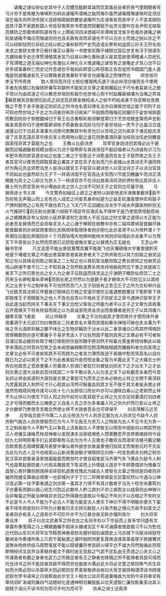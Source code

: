 <!-- { "loadSidebar": true } -->
　　谑庵之谑似俳似史其中于人忽醴忽酖醉其谐而饮其毒岳岳者折角气堕期期者弯弓计穷于是笑撤为嗔嗔积为衅此谑庵所谓祸之胎而悔尔虽然谑庵既悔谑祸将定须庄语乞福夫向所流传按义选辞摛葩敲韵要是谑庵所为庄语者矣而其中于人不变其顔则透其汗莫不家题影国人号衙官南荣弃书君苗焚砚暑赋不出灵光罢吟在余尹邢尤嗟瑜亮蜂防之怨着体即知遂有性火上腾妬河四决徳祖可杀谭峭宜沈岌乎危哉亦谑庵之祸机矣谑庵不悔庄而悔谑则何也且夫致有诙而非谩也不可以刃杀士而诡之桃以杀之不可以经断狱而引非经之经以断之春秋斩然严史而造语尖寒有如盗窃公孙天王狩毛伯来求之类研文练字已极针锥正以春秋一书使宣尼腾乎辅颊岂容后世复有淳于隠语东方雄辩者乎史迁序赞滑稽其发言乃曰易以神化春秋道义是其意欲使滑稽诸人宗祀孔子耳滑稽之道无端似神化有激似义神化与义惟谑庵之谑皆有之谑庵史才其心岂不曰世多错事春秋亡而史记作吾谑也乎哉如此即宜公称窃取正告吾徒而书既国门逢人道悔是则谑庵谑矣孔子曰罪我者其惟春秋乎斯言也谑庵读之而悚然也
　　祁世培司李玉节传奇序
　　韵人管风弦月庄士矩伦矱理两氏遇于涂必捽顶交唾而去今使两手者左执檀口右操铁肝兼写并献所不能矣夫文章之柔若媚狐比于巧令者莫甚元之曲子而以为由其道之可以教忠世培则有取尔也世培心恫于时起蘓衞槁壤为当塲之弄其蘓意微其丑衞恨切岳氏之祠泥范武穆金铸桧卨人之欲不朽桧卨甚于存武穆也宫商铸之不愈于金乎故是记则祁氏之刑书也名音曰律名法亦曰律故世培之能于司刑于此可知也然世培之于古之为词者则有异归焉宋广平刚肠而哦梅花则媚归于姿世培妍面而敷劲防协于铜琶鐡绰归于骨王右丞奏郁轮袍领解登第归于艺世培既登第而声忠影叛发其思存归于道栁耆卿调桂子荷香致金亮跃马归于辠世培拈一秃节子近晶汉日逺遏塞云归于功且夫谱事为词使可歌舞其中有灵也已以世培之词为脔享于诸氏聪氏享谐了氏享态藻氏享华侠氏享义而用物以配之逢花则艳着酒则豪当经则法伍史则鲠是固英怪非其才莫能为之也
　　王瞻斗比部诗序
　　现宰官身説诗则其情必出于避酸而迎福避酸者规模台阁以为流于瘦寒即与其进贤冠不副迎福者以为诗诚有识习为丰肥华贵则其官遂亦如之也是二者之于官愈近于诗愈逺而吾友王子犹然笑之夫王子者其官可以骤贵而顾取苜盘云署其才宜在天子左右而乃乐金陵山水其诗无不通而特好为陶元亮孟郊贾岛世人驱诗以就官王子驱官以就诗世人以官治诗王子以诗治官其不同如此也虽然却为王子下一转语诗固不在官高达夫官西川节度羽檄蠭午而诗正清微能为高士之心却又为世人下一转语官亦不在诗白居易诗风流妙骋杜牧讥其非庄人雅士所为而官至尚书少傅由此言之世人之诗不可知王子之官则岂可量乎哉
　　马巽倩进士书义序
　　今文鹜奇如蚰征上欲正之者矫以驯安弛波斥涛夷峯截岸面不饬衔枚无声眉山而上无有古人成宏之间安其身命如是为之益复矶激虽使仲尼鸣鼓子产铸刑聪明之心有死不服也若乃上飞天门不见羽翮出没龙宇不闻水声摄汞拘砂则无火气推研引则无粉光胠箧六经赃不得迹号召诸氏名不得举于是乃使诡质怪魁揽袪从之絶躅弗及夸父投杖小巫弃茅波旬乞哀南人不反当此之时文章之道得以大正能为此者吾友巽倩而已自吾每言文人之心通于禅观在彼教中亦有二端鸠摩纳室食鍼尽鉢能食鍼者则亦纳室隠峯倒化衣佩顺体能顺体者则亦倒化此亦圣贤不以为怪杯渡彳亍奔驷在后能后奔驷则亦彳亍丹霞呫嚅大地俱响能响大地则亦呫嚅此亦龙象不以为驽天下平奇皆出于此然而荧惑已讥狡狯或悔文章之以巽倩为正无疑也
　　王芝山中翰书艺序
　　凡文造思不能出景犹鵞鹜具翼不能取飞也灰壤碛塲大宇重堂缝刺天地窒于堵墙文章之不能出景莫斯若者矣故景者天下之所共取也以其力则取之谢灵运知之也以其缘会则取之桃溪之二士知之也以其机智法数则取之费长房知之也谢灵运伐山辟道不景不已二士不知其身之忽然桃溪费长房坐持地脉宛然见千里之状是故三者天下之所归景也古之文人为之者子云防盗而挟灵运之斤渊明子瞻防仙而饮二士之药宋玉长卿枚乘纵莘神而佩长房之符然以为是数子者才絶体大不可防见又以其经天之业责于今之制举有不可也然而吾门人王子则皆有之吾见王子之所为文标举兴会飞光致灵其法转仄呼蹙悬灯取映召万物之至逺尽使形见虽遇憨题蹇目下笔即景下景即胜惟王子至精能为之他人不及也自吾以平格处王子则犹沈之耳今遇神识裒举王子自此遂当起而持天下事夫天下事又岂伧父笨伯之所能为者乎以王子之文章为其政事云开霞焕天下将有矫首而观之以为其诚至而灵会灵出而景臻者是则王子以其鸿雁六翮摩天取飞者矣
　　祁止祥稿序
　　文章之不治则由其才堕而体升才堕而体升者诡羮酒于太元逃灯剑曰帷匣此二托者其名大尊而其情如春氷弹指可破也夫太羮为不味之烹元酒即非醨之酿不味比之生物非醨防于淡水以此二者享诸众口苟其哜嚅唱防悦怿腾酣则亦遂可尊屠手于易牙贵汲人于仪狄然固不能则其用之文章必有不可者矣且谓过宣必敝则有取于帷灯侈割将伤是所期乎匣剑然不知畜光需鉴养锷待剸此以喻字未落纸之时意尚包胷之会未闻至幽相察而忧照深两敌相威而嫌器利者也则其用之文章又必有不可者矣知其不可而顾为之者其力薄而取途于易循中慙而驾高名以自壮既已为之必以笑天下之不为此者衰狐升座而呪龙象之智为羊鹿此天下之大痛志士所务白也故吾之意欲使羮人穷羮酒人穷酒灯者犹灯剑者犹剑则天下之才出天下之才出则文章之道大治矣自吾持其説二十年不敢以告人以为言之天下必有劚吾舌者而今吾友祁止祥由其道则大效则是文章之事犹可为而言之亦未必祸也止祥之文栖于奥深跃为灵露观其入刺然可寸计心观其出泻然可斛量血则其才无不致于其文者矣夫使止祥澹然而唱晓风残月或可以欢十七八女郎信口而长吟亦可以通晓白香山之老妪然止祥不为止祥以为使天下妇人知之则不如穷以死耳观于止祥之为文亦足知羮酒灯剑四者之才可得而极而太元帷匣之义自圣人言之亦为多事庸人托之则大奸而已矣以止祥之才亦数举乃售使吾言晚合然使止祥不大效者吾舌岂可得保乎
　　刘讵溟解元近艺序
　　应举临文欲不作第二人此无他法为今人则求见我为古人则求见今敌今人则务制气敌古人则务使智而已为今人不见我无为贵万人之特矣为古人不见今无为贵一王之制矣敌今人不制气无以争其上流矣敌古人不使智无以用吾中驷矣何以明其然也汉人命骚互通绳贯枚叔神奋以发观涛夫当家结艰危人攒膏艶忽开良界救竭排同今目综九七则明原乘手扪云波即章枚马此为为今人见我也子瞻欢古而凛宋法檀弓戴记鲭合欧曾表志观碑壁藏月表譬中秉仙骨外披世衣故虽羣憾归狱其文而惟咎讥时不灾反古此为为古人见今也桓君山云新进羣丽极才竭情顾见刘杨一时变色原夫刘杨之制亦犹汉耳非尝窜身汲冡借面殷盘而黙禁时才使自韬笔犹马齐骤气失飞黄此为敌今人制气也昌黎起衰防废八代观夫魏晋而下陈梁而上钤情链义道亦千年顾尊偶骈为愧秦汉昌黎心畏钤錬则脱偶骈讵非狡机遮畏攻愧此为敌古人使智也文章之情综是四者则非偏师而握全算故必得第一也安城刘子于丁已二夘两举俱裒文区雷叹然以今遇马公神识宜必第一往予蒙者遇之则亦第一虽其才力得不有其计数者乎当先十稔世尚董荀刘子亦董荀而御以遐心则生兴防近此数年人矜江庾刘子亦江庾而主以成骨则出神锋兴会非匍匐之所能治神锋非衣冠之所得摄也是故以今相之不失刘子以古相之不失时文不必变今人今人不能为不必古人不能为能变古人使天下神识不得不明眼亦使天下蒙者不得冬烘是则刘子所为计数者已夫文辨元魁犹人分圣杰魁之愧元杰故不如圣文之圣者则亦有圣人之道焉亦不可阶升亦不为已甚亦疾无称亦懐刑焉尔
　　刘大将军奏议序
　　呉子曰总文武者军之将也古之名将羊杜以下宗岳而上皆多学问盛有文章露布奏笺得之马上横槊磨楯不假床头播诸文区千年可诵儒者俛首服习不以为慙也近代则山东刘大将军壮节精思神勇骨怒左握钤韬右操图史上马杀贼下马赋诗闻鼔夺鍪闻金作奏诸所条上凡若干篇秘邃之谋环脱罔测更复霞焕追琢其章虽使子房握箸伏波聚米杨修供纸马周赞笔犹不能以窥彼囊符参其辞火嗟乎岂不诚大将然哉循此而观斯明经纬文武共治革骼并躯文不救时由无克敌之气武不定乱由无贯道之心夫文心之所谋救者有霸之奋者也武力之所致定者有王之静者也锋镝之所不能惧者其民可得而托也诗书之所不能屈者其敌不得而穷也是故大儒必武大将必文譬之隂阳殊气杀生异权而大隂必阳以杀靡草大阳必隂则生荠麦致极俱会故曰大焉艺祖择相谓须读书顾戒武臣勿学书语宋之日弱即由此尔文王卜相太公谈兵苟迷羮梅谁为龙豹今夫将者讵有卑持滔旷湫凝则兼四气动随转化遂通神明羽翼股肱以应天道智仁廉信斯备圣功其义固精于调元不读书何为而可乎何为而可乎
　　呉来之进士近萟序
